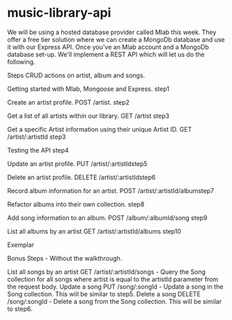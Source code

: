 # music-library-api

We will be using a hosted database provider called Mlab this week.
They offer a free tier solution where we can create a MongoDb database and use it with our Express API.
Once you've an Mlab account and a MongoDb database set-up. We'll implement a REST API which will let us do the following.

Steps
CRUD actions on artist, album and songs.

Getting started with Mlab, Mongoose and Express. step1

Create an artist profile. POST /artist. step2

Get a list of all artists within our library. GET /artist step3

Get a specific Artist information using their unique Artist ID. GET /artist/:artistId step3

Testing the API step4

Update an artist profile. PUT /artist/:artistIdstep5

Delete an artist profile. DELETE /artist/:artistIdstep6

Record album information for an artist. POST /artist/:artistId/albumstep7

Refactor albums into their own collection. step8

Add song information to an album. POST /album/:albumId/song step9

List all albums by an artist GET /artist/:artistId/albums step10



Exemplar


Bonus Steps - Without the walkthrough.

List all songs by an artist GET /artist/:artistId/songs - Query the Song collection for all songs where artist is equal to the artistId parameter from the request body.
Update a song PUT /song/:songId - Update a song in the Song collection. This will be similar to step5.
Delete a song DELETE /song/:songId - Delete a song from the Song collection. This will be similar to step6.
